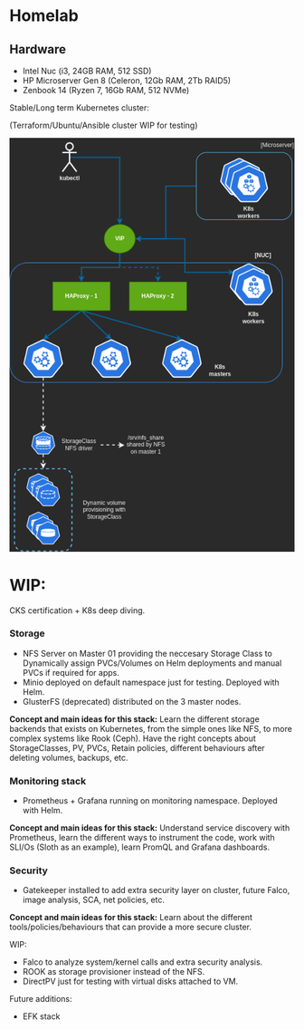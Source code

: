 # Homelab

## Hardware

- Intel Nuc (i3, 24GB RAM, 512 SSD)
- HP Microserver Gen 8 (Celeron, 12Gb RAM, 2Tb RAID5)
- Zenbook 14 (Ryzen 7, 16Gb RAM, 512 NVMe)

Stable/Long term Kubernetes cluster:

(Terraform/Ubuntu/Ansible cluster WIP for testing)

![Kubernetes cluster overview](./images/k8s_homelab.png)

# WIP:

CKS certification + K8s deep diving.

### Storage

- NFS Server on Master 01 providing the neccesary Storage Class to Dynamically assign PVCs/Volumes on Helm deployments and manual PVCs if required for apps.
- Minio deployed on default namespace just for testing. Deployed with Helm.
- GlusterFS (deprecated) distributed on the 3 master nodes.

**Concept and main ideas for this stack:** Learn the different storage backends that exists on Kubernetes, from the simple ones like NFS, to more complex systems like Rook (Ceph). Have the right concepts about StorageClasses, PV, PVCs, Retain policies, different behaviours after deleting volumes, backups, etc.

### Monitoring stack 
- Prometheus + Grafana running on monitoring namespace. Deployed with Helm.

**Concept and main ideas for this stack:** Understand service discovery with Prometheus, learn the different ways to instrument the code, work with SLI/Os (Sloth as an example), learn PromQL and Grafana dashboards.

### Security
- Gatekeeper installed to add extra security layer on cluster, future Falco, image analysis, SCA, net policies, etc.

**Concept and main ideas for this stack:** Learn about the different tools/policies/behaviours that can provide a more secure cluster.

WIP:

- Falco to analyze system/kernel calls and extra security analysis.
- ROOK as storage provisioner instead of the NFS.
- DirectPV just for testing with virtual disks attached to VM.

Future additions:

- EFK stack